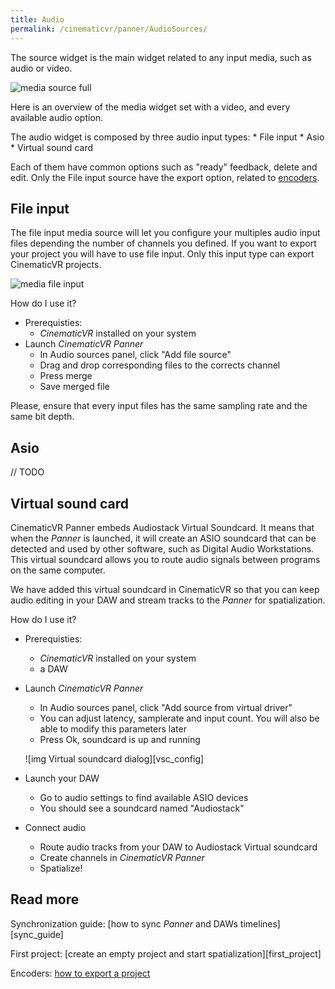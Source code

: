 ```yaml
---
title: Audio
permalink: /cinematicvr/panner/AudioSources/
---
```


[media_full]: {{site.baseurl}}/cinematicvr/img/media_full.png
[encoders]: {{site.baseurl}}/cinematicvr/Encoder/
[media_file_merge]: {{site.baseurl}}/cinematicvr/img/media_file_merge.gif

The source widget is the main widget related to any input media, such as audio or video.

![media source full][media_full]

Here is an overview of the media widget set with a video, and every available audio option.

The audio widget is composed by three audio input types: 
	* File input
	* Asio 
	* Virtual sound card
	
Each of them have common options such as "ready" feedback, delete and edit. Only the File input source have the export option, related to [encoders][encoders].

## File input

The file input media source will let you configure your multiples audio input files depending the number of channels you defined. If you want to export your project you will have to use file input. Only this input type can export CinematicVR projects.

![media file input][media_file_merge]

How do I use it?
- Prerequisties:
	- *CinematicVR* installed on your system
- Launch *CinematicVR Panner*
	- In Audio sources panel, click "Add file source"
	- Drag and drop corresponding files to the corrects channel
	- Press merge
	- Save merged file
	
Please, ensure that every input files has the same sampling rate and the same bit depth.

## Asio

// TODO

## Virtual sound card

CinematicVR Panner embeds Audiostack Virtual Soundcard. It means that when the *Panner* is launched, it will create an ASIO soundcard that can be detected and used by other software, such as Digital Audio Workstations. This virtual soundcard allows you to route audio signals between programs on the same computer.

We have added this virtual soundcard in CinematicVR so that you can keep audio editing in your DAW and stream tracks to the *Panner* for spatialization.

How do I use it?
- Prerequisties:
	- *CinematicVR* installed on your system
	- a DAW
- Launch *CinematicVR Panner*
	- In Audio sources panel, click "Add source from virtual driver"
	- You can adjust latency, samplerate and input count. You will also be able to modify this parameters later
	- Press Ok, soundcard is up and running

	![img Virtual soundcard dialog][vsc_config]

- Launch your DAW
	- Go to audio settings to find available ASIO devices
	- You should see a soundcard named "Audiostack"
- Connect audio
	- Route audio tracks from your DAW to Audiostack Virtual soundcard
	- Create channels in *CinematicVR Panner*
	- Spatialize!
	
	
## Read more

Synchronization guide: [how to sync *Panner* and DAWs timelines][sync_guide] 

First project: [create an empty project and start spatialization][first_project] 

Encoders: [how to export a project][encoders] 